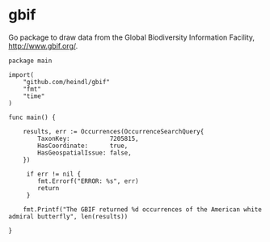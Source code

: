 gbif
=====

Go package to draw data from the Global Biodiversity Information Facility, http://www.gbif.org/.

```
package main

import(
    "github.com/heindl/gbif"
    "fmt"
    "time"
)

func main() {

    results, err := Occurrences(OccurrenceSearchQuery{
        TaxonKey:           7205815,
        HasCoordinate:      true,
        HasGeospatialIssue: false,
    })
    
     if err != nil {
        fmt.Errorf("ERROR: %s", err)
        return
     }
    
    fmt.Printf("The GBIF returned %d occurrences of the American white admiral butterfly", len(results))
    
}


```
